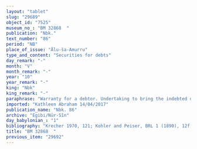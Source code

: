 ```yaml
---
layout: "tablet"
slug: "29689"
object_id: "7525"
museum_no_: "BM 32868  "
publication: "Nbk."
text_number: "86"
period: "NB"
place_of_issue: "Ālu-ša-Amurru"
type_and_content: "Securities for debts"
day_remark: "-"
month: "V"
month_remark: "-"
year: "10"
year_remark: "-"
king: "Nbk"
king_remark: "-"
paraphrase: "Warranty for a debtor. Undertaking to bring the indebted object/sum.<br /> <strong>A</strong> guarantees for <strong>B</strong>, who is indebted to <strong>C</strong>: on the 15<sup>th</sup> of Arahsamna (VIII) <strong>B</strong> will bring it (the object is not mentioned explicitly) and hand it over to <strong>C</strong>. Should he fail to do so, then <strong>A</strong> will pay <strong>B</strong>&rsquo;s debt to <strong>C </strong>in full. Names of 4 witnesses and the scribe.<br /> &nbsp;<br /> <strong>A</strong> = &Scaron;ama&scaron;-ilu/ Nab&ucirc;-ahu-iddin; <strong>B</strong> = Nab&ucirc;-nāṣir/Mu&scaron;ēzib; <strong>C</strong> = &Scaron;ulāya/Nab&ucirc;-zēru-ukīn//Egibi"
imported: "Kathleen Abraham 14/04/2017"
publication_name: "Nbk. 86"
archive: "Egibi/Nūr-Sîn"
day_babylonian_: "1"
bibliography: "Krecher 1970, 121; Kohler and Peiser, BRL 1 (1890), 12f; Koschaker 1911, 44f."
title: "BM 32868  "
previous_item: "29692"
---
```

